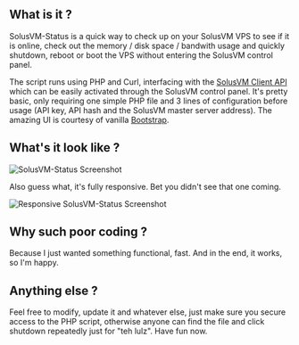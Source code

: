 ## What is it ?
SolusVM-Status is a quick way to check up on your SolusVM VPS to see if it is online, check out the memory / disk space / bandwith usage and quickly shutdown, reboot or boot the VPS without entering the SolusVM control panel.

The script runs using PHP and Curl, interfacing with the [SolusVM Client API](http://docs.solusvm.com/client_api) which can be easily activated through the SolusVM control panel. It's pretty basic, only requiring one simple PHP file and 3 lines of configuration before usage (API key, API hash and the SolusVM master server address). The amazing UI is courtesy of vanilla [Bootstrap](http://getbootstrap.com).

## What's it look like ?

![SolusVM-Status Screenshot](http://i.imgur.com/Er0X9yF.png)

Also guess what, it's fully responsive. Bet you didn't see that one coming.

![Responsive SolusVM-Status Screenshot](http://i.imgur.com/79l2bNk.png)

## Why such poor coding ?
Because I just wanted something functional, fast. And in the end, it works, so I'm happy.

## Anything else ?
Feel free to modify, update it and whatever else, just make sure you secure access to the PHP script, otherwise anyone can find the file and click shutdown repeatedly just for "teh lulz". Have fun now.
